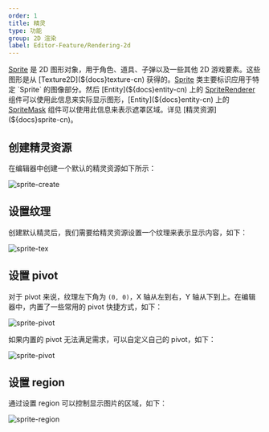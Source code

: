 ```yaml
---
order: 1
title: 精灵
type: 功能
group: 2D 渲染
label: Editor-Feature/Rendering-2d
---
```


[Sprite](${api}core/Sprite) 是 2D 图形对象，用于角色、道具、子弹以及一些其他 2D 游戏要素。这些图形是从 [Texture2D](${docs}texture-cn) 获得的。[Sprite](${api}core/Sprite) 类主要标识应用于特定 `Sprite` 的图像部分。然后 [Entity](${docs}entity-cn) 上的  [SpriteRenderer](${docs}sprite-renderer-cn) 组件可以使用此信息来实际显示图形，[Entity](${docs}entity-cn) 上的 [SpriteMask](${docs}sprite-mask-cn) 组件可以使用此信息来表示遮罩区域。详见 [精灵资源](${docs}sprite-cn)。

## 创建精灵资源

在编辑器中创建一个默认的精灵资源如下所示：

![sprite-create](https://mdn.alipayobjects.com/huamei_w6ifet/afts/img/A*8eWyRq8mjxwAAAAAAAAAAAAADjCHAQ/original)

## 设置纹理

创建默认精灵后，我们需要给精灵资源设置一个纹理来表示显示内容，如下：

![sprite-tex](https://mdn.alipayobjects.com/huamei_w6ifet/afts/img/A*xC1_TaLq5t0AAAAAAAAAAAAADjCHAQ/original)

## 设置 pivot

对于 pivot 来说，纹理左下角为 `(0, 0)`，X 轴从左到右，Y 轴从下到上。在编辑器中，内置了一些常用的 pivot 快捷方式，如下：

![sprite-pivot](https://mdn.alipayobjects.com/huamei_w6ifet/afts/img/A*bwquRJomZSoAAAAAAAAAAAAADjCHAQ/original)

如果内置的 pivot 无法满足需求，可以自定义自己的 pivot，如下：

![sprite-pivot](https://mdn.alipayobjects.com/huamei_w6ifet/afts/img/A*I4hdQo2L7rUAAAAAAAAAAAAADjCHAQ/original)

## 设置 region

通过设置 region 可以控制显示图片的区域，如下：

![sprite-region](https://mdn.alipayobjects.com/huamei_w6ifet/afts/img/A*f715QK69MzMAAAAAAAAAAAAADjCHAQ/original)

